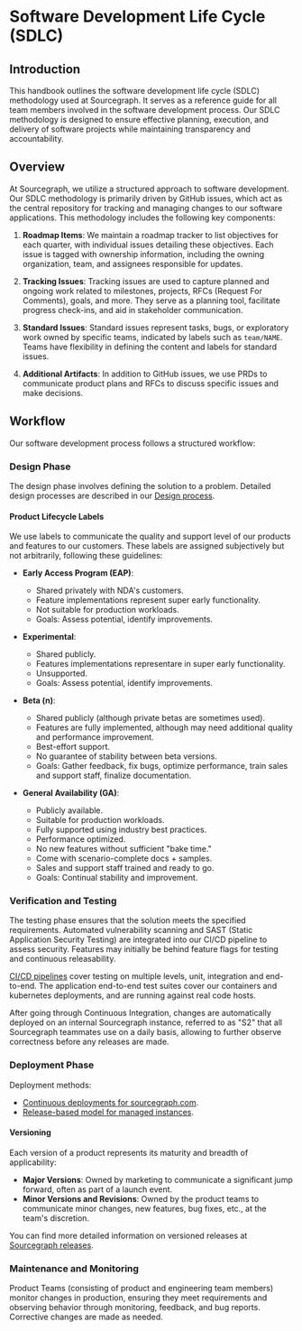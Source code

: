 # Software Development Life Cycle (SDLC)

## Introduction

This handbook outlines the software development life cycle (SDLC) methodology used at Sourcegraph. It serves as a reference guide for all team members involved in the software development process. Our SDLC methodology is designed to ensure effective planning, execution, and delivery of software projects while maintaining transparency and accountability.

## Overview

At Sourcegraph, we utilize a structured approach to software development. Our SDLC methodology is primarily driven by GitHub issues, which act as the central repository for tracking and managing changes to our software applications. This methodology includes the following key components:

1. **Roadmap Items**: We maintain a roadmap tracker to list objectives for each quarter, with individual issues detailing these objectives. Each issue is tagged with ownership information, including the owning organization, team, and assignees responsible for updates.

2. **Tracking Issues**: Tracking issues are used to capture planned and ongoing work related to milestones, projects, RFCs (Request For Comments), goals, and more. They serve as a planning tool, facilitate progress check-ins, and aid in stakeholder communication.

3. **Standard Issues**: Standard issues represent tasks, bugs, or exploratory work owned by specific teams, indicated by labels such as `team/NAME`. Teams have flexibility in defining the content and labels for standard issues.

4. **Additional Artifacts**: In addition to GitHub issues, we use PRDs to communicate product plans and RFCs to discuss specific issues and make decisions.

## Workflow

Our software development process follows a structured workflow:

### Design Phase

The design phase involves defining the solution to a problem. Detailed design processes are described in our [Design process](design/design_process.md).

#### Product Lifecycle Labels

We use labels to communicate the quality and support level of our products and features to our customers. These labels are assigned subjectively but not arbitrarily, following these guidelines:

- **Early Access Program (EAP)**:

  - Shared privately with NDA's customers.
  - Feature implementations represent super early functionality.
  - Not suitable for production workloads.
  - Goals: Assess potential, identify improvements.

- **Experimental**:

  - Shared publicly.
  - Features implementations representare in super early functionality.
  - Unsupported.
  - Goals: Assess potential, identify improvements.

- **Beta (n)**:

  - Shared publicly (although private betas are sometimes used).
  - Features are fully implemented, although may need additional quality and performance improvement.
  - Best-effort support.
  - No guarantee of stability between beta versions.
  - Goals: Gather feedback, fix bugs, optimize performance, train sales and support staff, finalize documentation.

- **General Availability (GA)**:
  - Publicly available.
  - Suitable for production workloads.
  - Fully supported using industry best practices.
  - Performance optimized.
  - No new features without sufficient "bake time."
  - Come with scenario-complete docs + samples.
  - Sales and support staff trained and ready to go.
  - Goals: Continual stability and improvement.

### Verification and Testing

The testing phase ensures that the solution meets the specified requirements. Automated vulnerability scanning and SAST (Static Application Security Testing) are integrated into our CI/CD pipeline to assess security. Features may initially be behind feature flags for testing and continuous releasability.

[CI/CD pipelines](dev/tools/infrastructure/ci/index.md) cover testing on multiple levels, unit, integration and end-to-end. The application end-to-end test suites cover our containers and kubernetes deployments, and are running against real code hosts.

After going through Continuous Integration, changes are automatically deployed on an internal Sourcegraph instance, referred to as "S2" that all Sourcegraph teammates use on a daily basis, allowing to further observe correctness before any releases are made.

### Deployment Phase

Deployment methods:

- [Continuous deployments for sourcegraph.com](dev/process/deployments/index.md#dotcom).
- [Release-based model for managed instances](https://docs.sourcegraph.com/cloud#monthly-upgrades-and-maintenance).

#### Versioning

Each version of a product represents its maturity and breadth of applicability:

- **Major Versions**: Owned by marketing to communicate a significant jump forward, often as part of a launch event.
- **Minor Versions and Revisions**: Owned by the product teams to communicate minor changes, new features, bug fixes, etc., at the team's discretion.

You can find more detailed information on versioned releases at [Sourcegraph releases](dev/process/releases/index.md).

### Maintenance and Monitoring

Product Teams (consisting of product and engineering team members) monitor changes in production, ensuring they meet requirements and observing behavior through monitoring, feedback, and bug reports. Corrective changes are made as needed.
